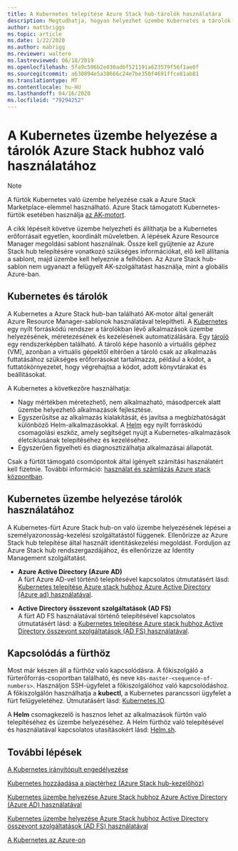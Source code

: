 ```yaml
---
title: A Kubernetes telepítése Azure Stack hub-tárolók használatára
description: Megtudhatja, hogyan helyezhet üzembe Kubernetes a tárolók Azure Stack hubhoz való használatához.
author: mattbriggs
ms.topic: article
ms.date: 1/22/2020
ms.author: mabrigg
ms.reviewer: waltero
ms.lastreviewed: 06/18/2019
ms.openlocfilehash: 5fa9c506b2e030adbf521191a623579f56f1ae0f
ms.sourcegitcommit: a630894e5a38666c24e7be350f4691ffce81ab81
ms.translationtype: MT
ms.contentlocale: hu-HU
ms.lasthandoff: 04/16/2020
ms.locfileid: "79294252"
---
```

# <a name="deploy-kubernetes-to-use-containers-with-azure-stack-hub"></a>A Kubernetes üzembe helyezése a tárolók Azure Stack hubhoz való használatához

> [!Note]  
> A fürtök Kubernetes való üzembe helyezése csak a Azure Stack Marketplace-elemmel használható. Azure Stack támogatott Kubernetes-fürtök esetében használja [az AK-motort](azure-stack-kubernetes-aks-engine-overview.md).

A cikk lépéseit követve üzembe helyezheti és állíthatja be a Kubernetes erőforrásait egyetlen, koordinált műveletben. A lépések Azure Resource Manager megoldási sablont használnak. Össze kell gyűjtenie az Azure Stack hub telepítésére vonatkozó szükséges információkat, elő kell állítania a sablont, majd üzembe kell helyeznie a felhőben. Az Azure Stack hub-sablon nem ugyanazt a felügyelt AK-szolgáltatást használja, mint a globális Azure-ban.

## <a name="kubernetes-and-containers"></a>Kubernetes és tárolók

A Kubernetes a Azure Stack hub-ban található AK-motor által generált Azure Resource Manager-sablonok használatával telepítheti. A [Kubernetes](https://kubernetes.io) egy nyílt forráskódú rendszer a tárolókban lévő alkalmazások üzembe helyezésének, méretezésének és kezelésének automatizálására. Egy [tároló](https://www.docker.com/what-container) egy rendszerképben található. A tároló képe hasonló a virtuális géphez (VM), azonban a virtuális gépektől eltérően a tároló csak az alkalmazás futtatásához szükséges erőforrásokat tartalmazza, például a kódot, a futtatókörnyezetet, hogy végrehajtsa a kódot, adott könyvtárakat és beállításokat.

A Kubernetes a következőre használhatja:

- Nagy mértékben méretezhető, nem alkalmazható, másodpercek alatt üzembe helyezhető alkalmazások fejlesztése. 
- Egyszerűsítse az alkalmazás kialakítását, és javítsa a megbízhatóságát különböző Helm-alkalmazásokkal. A [Helm](https://github.com/kubernetes/helm) egy nyílt forráskódú csomagolási eszköz, amely segítséget nyújt a Kubernetes-alkalmazások életciklusának telepítéséhez és kezeléséhez.
- Egyszerűen figyelheti és diagnosztizálhatja alkalmazásai állapotát.

Csak a fürtöt támogató csomópontok által igényelt számítási használatért kell fizetnie. További információ: [használat és számlázás Azure stack központban](../operator/azure-stack-billing-and-chargeback.md).

## <a name="deploy-kubernetes-to-use-containers"></a>Kubernetes üzembe helyezése tárolók használatához

A Kubernetes-fürt Azure Stack hub-on való üzembe helyezésének lépései a személyazonosság-kezelési szolgáltatástól függenek. Ellenőrizze az Azure Stack hub telepítése által használt identitáskezelési megoldást. Forduljon az Azure Stack hub rendszergazdájához, és ellenőrizze az Identity Management szolgáltatást.

- **Azure Active Directory (Azure AD)**  
A fürt Azure AD-vel történő telepítésével kapcsolatos útmutatásért lásd: [Kubernetes telepítése Azure stack hubhoz Azure Active Directory (Azure ad) használatával](azure-stack-solution-template-kubernetes-azuread.md).

- **Active Directory összevont szolgáltatások (AD FS)**  
A fürt AD FS használatával történő telepítésével kapcsolatos útmutatásért lásd: a [Kubernetes telepítése Azure stack hubhoz Active Directory összevont szolgáltatások (AD FS) használatával](azure-stack-solution-template-kubernetes-adfs.md).

## <a name="connect-to-your-cluster"></a>Kapcsolódás a fürthöz

Most már készen áll a fürthöz való kapcsolódásra. A főkiszolgáló a fürterőforrás-csoportban található, és neve `k8s-master-<sequence-of-numbers>`. Használjon SSH-ügyfelet a főkiszolgálóhoz való kapcsolódáshoz. A főkiszolgálón használhatja a **kubectl**, a Kubernetes parancssori ügyfelet a fürt felügyeletéhez. Útmutatásért lásd: [Kubernetes.IO](https://kubernetes.io/docs/reference/kubectl/overview).

A **Helm** csomagkezelő is hasznos lehet az alkalmazások fürtön való telepítéséhez és üzembe helyezéséhez. A Helm fürthöz való telepítésével és használatával kapcsolatos utasításokért lásd: [Helm.sh](https://helm.sh/).

## <a name="next-steps"></a>További lépések

[A Kubernetes irányítópult engedélyezése](azure-stack-solution-template-kubernetes-dashboard.md)

[Kubernetes hozzáadása a piactérhez (Azure Stack hub-kezelőhöz)](../operator/azure-stack-solution-template-kubernetes-cluster-add.md)

[Kubernetes üzembe helyezése Azure Stack hubhoz Azure Active Directory (Azure AD) használatával](azure-stack-solution-template-kubernetes-azuread.md)

[Kubernetes üzembe helyezése Azure Stack hubhoz Active Directory összevont szolgáltatások (AD FS) használatával](azure-stack-solution-template-kubernetes-adfs.md)

[A Kubernetes az Azure-on](https://docs.microsoft.com/azure/container-service/kubernetes/container-service-kubernetes-walkthrough)
